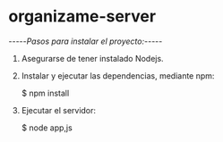 # organizame-server

-----*Pasos para instalar el proyecto:*-----

1) Asegurarse de tener instalado Nodejs.

2) Instalar y ejecutar las dependencias, mediante npm:

	$ npm install

3) Ejecutar el servidor:

	$ node app,js


#
